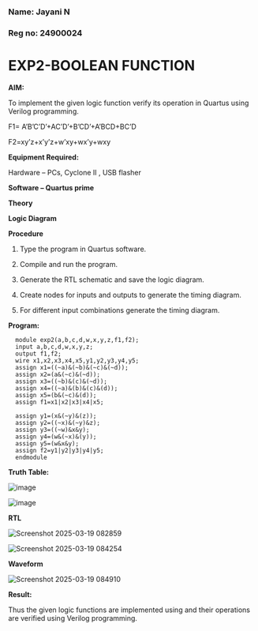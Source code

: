 ### Name: Jayani N
### Reg no: 24900024


# EXP2-BOOLEAN FUNCTION

**AIM:**

To implement the given logic function verify its operation in Quartus using Verilog programming.

F1= A’B’C’D’+AC’D’+B’CD’+A’BCD+BC’D 

F2=xy’z+x’y’z+w’xy+wx’y+wxy

**Equipment Required:**

Hardware – PCs, Cyclone II , USB flasher

**Software – Quartus prime**

**Theory**

**Logic Diagram**

**Procedure**

1.	Type the program in Quartus software.

2.	Compile and run the program.

3.	Generate the RTL schematic and save the logic diagram.

4.	Create nodes for inputs and outputs to generate the timing diagram.

5.	For different input combinations generate the timing diagram.


**Program:**


      module exp2(a,b,c,d,w,x,y,z,f1,f2);
      input a,b,c,d,w,x,y,z;
      output f1,f2;
      wire x1,x2,x3,x4,x5,y1,y2,y3,y4,y5;
      assign x1=((~a)&(~b)&(~c)&(~d));
      assign x2=(a&(~c)&(~d));
      assign x3=((~b)&(c)&(~d));
      assign x4=((~a)&(b)&(c)&(d));
      assign x5=(b&(~c)&(d));
      assign f1=x1|x2|x3|x4|x5;
      
      assign y1=(x&(~y)&(z));
      assign y2=((~x)&(~y)&z);
      assign y3=((~w)&x&y);
      assign y4=(w&(~x)&(y));
      assign y5=(w&x&y);
      assign f2=y1|y2|y3|y4|y5;
      endmodule





**Truth Table:**

![image](https://github.com/user-attachments/assets/bc0a0505-4fc0-40e9-96b3-26537bf9192a)

![image](https://github.com/user-attachments/assets/f2f7b7f7-0f23-47d2-b7f0-0f27c1d12948)



**RTL**

![Screenshot 2025-03-19 082859](https://github.com/user-attachments/assets/43e2bebb-c89c-454f-a2c9-3dfe274233d8)

![Screenshot 2025-03-19 084254](https://github.com/user-attachments/assets/77f305ee-4fa5-405b-9b70-aecde40ea7e3)



**Waveform**

![Screenshot 2025-03-19 084910](https://github.com/user-attachments/assets/ab529e03-3395-4706-ae73-2123dce2b70b)

**Result:**

Thus the given logic functions are implemented using and their operations are verified using Verilog programming.

